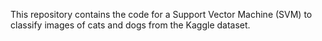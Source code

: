 This repository contains the code for a Support Vector Machine (SVM) to classify images of cats and dogs from the Kaggle dataset.
